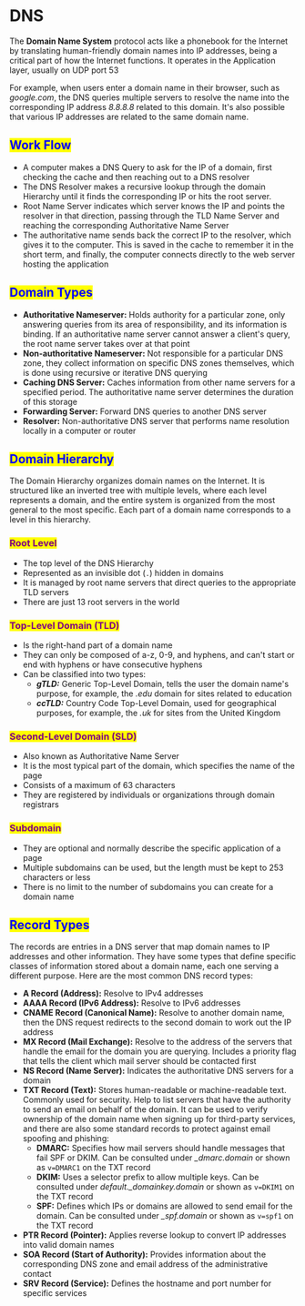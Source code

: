 # DNS

The **Domain Name System** protocol acts like a phonebook for the Internet by translating human-friendly domain names into IP addresses, being a critical part of how the Internet functions. It  operates in the Application layer, usually on UDP port 53

For example, when users enter a domain name in their browser, such as _google.com_, the DNS queries multiple servers to resolve the name into the corresponding IP address _8.8.8.8_ related to this domain. It's also possible that various IP addresses are related to the same domain name.

## <mark style="color:blue;">Work Flow</mark>

* A computer makes a DNS Query to ask for the IP of a domain, first checking the cache and then reaching out to a DNS resolver
* The DNS Resolver makes a recursive lookup through the domain Hierarchy until it finds the corresponding IP or hits the root server.
* Root Name Server indicates which server knows the IP and points the resolver in that direction, passing through the TLD Name Server and reaching the corresponding Authoritative Name Server
* The authoritative name sends back the correct IP to the resolver, which gives it to the computer. This is saved in the cache to remember it in the short term, and finally, the computer connects directly to the web server hosting the application

## <mark style="color:blue;">Domain Types</mark>

* **Authoritative Nameserver:** Holds authority for a particular zone, only answering queries from its area of responsibility, and its information is binding. If an authoritative name server cannot answer a client's query, the root name server takes over at that point
* **Non-authoritative Nameserver:** Not responsible for a particular DNS zone, they collect information on specific DNS zones themselves, which is done using recursive or iterative DNS querying
* **Caching DNS Server:** Caches information from other name servers for a specified period. The authoritative name server determines the duration of this storage
* **Forwarding Server:** Forward DNS queries to another DNS server
* **Resolver:** Non-authoritative DNS server that performs name resolution locally in a computer or router

## <mark style="color:blue;">Domain Hierarchy</mark>

The Domain Hierarchy organizes domain names on the Internet. It is structured like an inverted tree with multiple levels, where each level represents a domain, and the entire system is organized from the most general to the most specific. Each part of a domain name corresponds to a level in this hierarchy.

### <mark style="color:purple;">Root Level</mark>

* The top level of the DNS Hierarchy
* Represented as an invisible dot (`.`) hidden in domains
* It is managed by root name servers that direct queries to the appropriate TLD servers
* There are just 13 root servers in the world

### &#x20;<mark style="color:purple;">Top-Level Domain (TLD)</mark>

* Is the right-hand part of a domain name
* They can only be composed of a-z, 0-9, and hyphens, and can't start or end with hyphens or have consecutive hyphens
* Can be classified into two types:
  * _**gTLD:**_ Generic Top-Level Domain, tells the user the domain name's purpose, for example, the _.edu_ domain for sites related to education
  * _**ccTLD:**_ Country Code Top-Level Domain, used for geographical purposes, for example, the _.uk_ for sites from the United Kingdom

### <mark style="color:purple;">Second-Level Domain (SLD)</mark>

* Also known as Authoritative Name Server
* It is the most typical part of the domain, which specifies the name of the page
* Consists of a maximum of 63 characters
* They are registered by individuals or organizations through domain registrars

### <mark style="color:purple;">Subdomain</mark>

* They are optional and normally describe the specific application of a page
* Multiple subdomains can be used, but the length must be kept to 253 characters or less
* There is no limit to the number of subdomains you can create for a domain name

## <mark style="color:blue;">Record Types</mark>

The records are entries in a DNS server that map domain names to IP addresses and other information. They have some types that define specific classes of information stored about a domain name, each one serving a different purpose. Here are the most common DNS record types:

* **A Record (Address):** Resolve to IPv4 addresses
* **AAAA Record (IPv6 Address):** Resolve to IPv6 addresses
* **CNAME Record (Canonical Name):** Resolve to another domain name, then the DNS request redirects to the second domain to work out the IP address
* **MX Record (Mail Exchange):** Resolve to the address of the servers that handle the email for the domain you are querying. Includes a priority flag that tells the client which mail server should be contacted first
* **NS Record (Name Server):** Indicates the authoritative DNS servers for a domain
* **TXT Record (Text):** Stores human-readable or machine-readable text. Commonly used for security. Help to list servers that have the authority to send an email on behalf of the domain. It can be used to verify ownership of the domain name when signing up for third-party services, and there are also some standard records to protect against email spoofing and phishing:
  * **DMARC:** Specifies how mail servers should handle messages that fail SPF or DKIM. Can be consulted under _\_dmarc.domain_ or shown as `v=DMARC1` on the TXT record
  * **DKIM:** Uses a selector prefix to allow multiple keys. Can be consulted under _default.\_domainkey.domain_ or shown as `v=DKIM1` on the TXT record
  * **SPF:** Defines which IPs or domains are allowed to send email for the domain. Can be consulted under _\_spf.domain_ or shown as `v=spf1` on the TXT record
* **PTR Record (Pointer):** Applies reverse lookup to convert IP addresses into valid domain names
* **SOA Record (Start of Authority):** Provides information about the corresponding DNS zone and email address of the administrative contact
* **SRV Record (Service):**  Defines the hostname and port number for specific services
